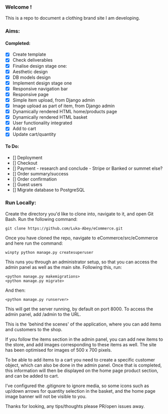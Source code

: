 ### Welcome !
This is a repo to document a clothing brand site I am developing.

### Aims:
#### Completed:
- [x] Create template
- [x] Check deliverables
- [x] Finalise design stage one:
- [x] Aesthetic design
- [x] DB models design
- [x] Implement design stage one
- [x] Responsive navigation bar
- [x] Responsive page
- [x] Simple item upload, from Django admin
- [x] Image upload as part of item, from Django admin
- [x] Dynamically rendered HTML home/products page
- [x] Dynamically rendered HTML basket
- [x] User functionality integrated
- [x] Add to cart
- [x] Update cart/quantity
 
#### To Do:

- [] Deployment
- [] Checkout
- [] Payment - research and conclude - Stripe or Banked or summet else?
- [] Order summary/success
- [] Order confirmation
- [] Guest users
- [] Migrate database to PostgreSQL

### Run Locally:

Create the directory you'd like to clone into, navigate to it, and open Git Bash. Run the following command:
```
git clone https://github.com/Luka-Abey/eCommerce.git
```

Once you have cloned the repo, navigate to eCommerce/src/eCommerce and here run the command:
```
winpty python manage.py createsuperuser
```

This runs you through an administrator setup, so that you can access the admin panel as well as the main site.
Following this, run:
```
<python manage.py makemigrations>
<python manage.py migrate>
```
And then:
```
<python manage.py runserver>
```
This will get the server running, by default on port 8000. To access the admin panel, add /admin to the URL. 

This is the 'behind the scenes' of the application, where you can add items and customers to the shop. 

If you follow the items section in the admin panel, you can add new items to the store, and add images corresponding to these items as well. The site has been optimised for images of 500 x 700 pixels.

To be able to add items to a cart you need to create a specific customer object, which can also be done in the admin panel. Once that is completed, this information will then be displayed on the home page product section, and can be added to cart.

I’ve configured the .gitignore to ignore media, so some icons such as up/down arrows for quantity selection in the basket, and the home page image banner will not be visible to you.

Thanks for looking, any tips/thoughts please PR/open issues away.
